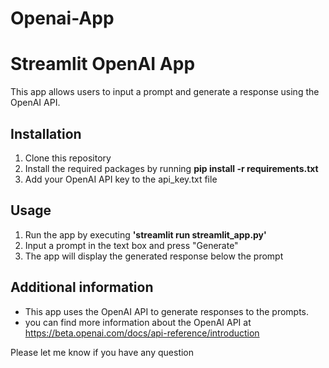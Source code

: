 # Openai-App
# Streamlit OpenAI App
This app allows users to input a prompt and generate a response using the OpenAI API.

## Installation
1. Clone this repository
2. Install the required packages by running **pip install -r requirements.txt**
3. Add your OpenAI API key to the api_key.txt file
## Usage
1. Run the app by executing **'streamlit run streamlit_app.py'**
2. Input a prompt in the text box and press "Generate"
3. The app will display the generated response below the prompt
## Additional information
- This app uses the OpenAI API to generate responses to the prompts.
- you can find more information about the OpenAI API at https://beta.openai.com/docs/api-reference/introduction

Please let me know if you have any question
